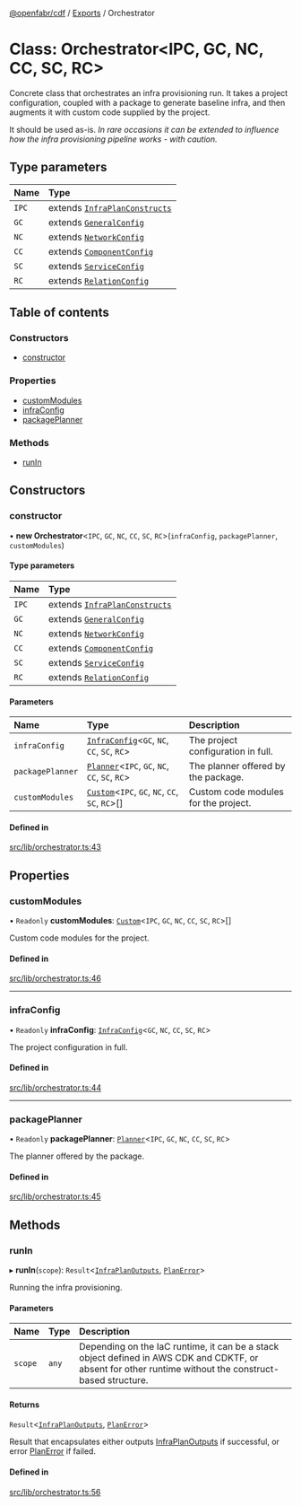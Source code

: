 [@openfabr/cdf](../README.md) / [Exports](../modules.md) / Orchestrator

# Class: Orchestrator<IPC, GC, NC, CC, SC, RC\>

Concrete class that orchestrates an infra provisioning run.
It takes a project configuration, coupled with a package to generate baseline infra, and then augments it with custom code supplied by the project.

It should be used as-is. *In rare occasions it can be extended to influence how the infra provisioning pipeline works - with caution.*

## Type parameters

| Name | Type |
| :------ | :------ |
| `IPC` | extends [`InfraPlanConstructs`](../interfaces/InfraPlanConstructs.md) |
| `GC` | extends [`GeneralConfig`](../interfaces/GeneralConfig.md) |
| `NC` | extends [`NetworkConfig`](../interfaces/NetworkConfig.md) |
| `CC` | extends [`ComponentConfig`](../interfaces/ComponentConfig.md) |
| `SC` | extends [`ServiceConfig`](../interfaces/ServiceConfig.md) |
| `RC` | extends [`RelationConfig`](../interfaces/RelationConfig.md) |

## Table of contents

### Constructors

- [constructor](Orchestrator.md#constructor)

### Properties

- [customModules](Orchestrator.md#custommodules)
- [infraConfig](Orchestrator.md#infraconfig)
- [packagePlanner](Orchestrator.md#packageplanner)

### Methods

- [runIn](Orchestrator.md#runin)

## Constructors

### constructor

• **new Orchestrator**<`IPC`, `GC`, `NC`, `CC`, `SC`, `RC`\>(`infraConfig`, `packagePlanner`, `customModules`)

#### Type parameters

| Name | Type |
| :------ | :------ |
| `IPC` | extends [`InfraPlanConstructs`](../interfaces/InfraPlanConstructs.md) |
| `GC` | extends [`GeneralConfig`](../interfaces/GeneralConfig.md) |
| `NC` | extends [`NetworkConfig`](../interfaces/NetworkConfig.md) |
| `CC` | extends [`ComponentConfig`](../interfaces/ComponentConfig.md) |
| `SC` | extends [`ServiceConfig`](../interfaces/ServiceConfig.md) |
| `RC` | extends [`RelationConfig`](../interfaces/RelationConfig.md) |

#### Parameters

| Name | Type | Description |
| :------ | :------ | :------ |
| `infraConfig` | [`InfraConfig`](InfraConfig.md)<`GC`, `NC`, `CC`, `SC`, `RC`\> | The project configuration in full. |
| `packagePlanner` | [`Planner`](Planner.md)<`IPC`, `GC`, `NC`, `CC`, `SC`, `RC`\> | The planner offered by the package. |
| `customModules` | [`Custom`](Custom.md)<`IPC`, `GC`, `NC`, `CC`, `SC`, `RC`\>[] | Custom code modules for the project. |

#### Defined in

[src/lib/orchestrator.ts:43](https://github.com/openfabr/cdf/blob/e70ef03/core/typescript/src/lib/orchestrator.ts#L43)

## Properties

### customModules

• `Readonly` **customModules**: [`Custom`](Custom.md)<`IPC`, `GC`, `NC`, `CC`, `SC`, `RC`\>[]

Custom code modules for the project.

#### Defined in

[src/lib/orchestrator.ts:46](https://github.com/openfabr/cdf/blob/e70ef03/core/typescript/src/lib/orchestrator.ts#L46)

___

### infraConfig

• `Readonly` **infraConfig**: [`InfraConfig`](InfraConfig.md)<`GC`, `NC`, `CC`, `SC`, `RC`\>

The project configuration in full.

#### Defined in

[src/lib/orchestrator.ts:44](https://github.com/openfabr/cdf/blob/e70ef03/core/typescript/src/lib/orchestrator.ts#L44)

___

### packagePlanner

• `Readonly` **packagePlanner**: [`Planner`](Planner.md)<`IPC`, `GC`, `NC`, `CC`, `SC`, `RC`\>

The planner offered by the package.

#### Defined in

[src/lib/orchestrator.ts:45](https://github.com/openfabr/cdf/blob/e70ef03/core/typescript/src/lib/orchestrator.ts#L45)

## Methods

### runIn

▸ **runIn**(`scope`): `Result`<[`InfraPlanOutputs`](../modules.md#infraplanoutputs), [`PlanError`](../interfaces/PlanError.md)\>

Running the infra provisioning.

#### Parameters

| Name | Type | Description |
| :------ | :------ | :------ |
| `scope` | `any` | Depending on the IaC runtime, it can be a stack object defined in AWS CDK and CDKTF, or absent for other runtime without the construct-based structure. |

#### Returns

`Result`<[`InfraPlanOutputs`](../modules.md#infraplanoutputs), [`PlanError`](../interfaces/PlanError.md)\>

Result that encapsulates either outputs [InfraPlanOutputs](../modules.md#infraplanoutputs) if successful, or error [PlanError](../interfaces/PlanError.md) if failed.

#### Defined in

[src/lib/orchestrator.ts:56](https://github.com/openfabr/cdf/blob/e70ef03/core/typescript/src/lib/orchestrator.ts#L56)
